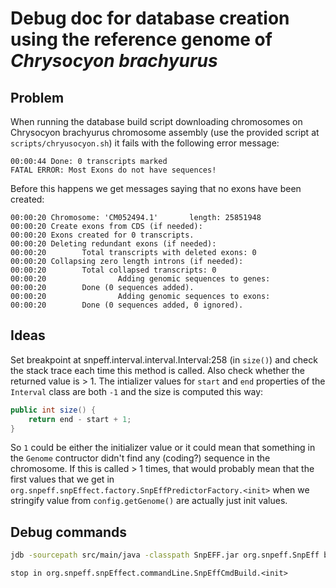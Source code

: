 # Debug doc for database creation using the reference genome of _Chrysocyon brachyurus_

## Problem
When running the database build script downloading chromosomes on Chrysocyon brachyurus chromosome assembly
(use the provided script at `scripts/chryusocyon.sh`) it fails with the following error message:

```
00:00:44 Done: 0 transcripts marked
FATAL ERROR: Most Exons do not have sequences!
```

Before this happens we get messages saying that no exons have been created:

```
00:00:20 Chromosome: 'CM052494.1'       length: 25851948
00:00:20 Create exons from CDS (if needed):
00:00:20 Exons created for 0 transcripts.
00:00:20 Deleting redundant exons (if needed):
00:00:20        Total transcripts with deleted exons: 0
00:00:20 Collapsing zero length introns (if needed):
00:00:20        Total collapsed transcripts: 0
00:00:20                Adding genomic sequences to genes:
00:00:20        Done (0 sequences added).
00:00:20                Adding genomic sequences to exons:
00:00:20        Done (0 sequences added, 0 ignored).
```

## Ideas
Set breakpoint at snpeff.interval.interval.Interval:258 (in `size()`) and check the stack
trace each time this method is called. Also check whether the returned value is > 1.
The intializer values for `start` and `end` properties of the `Interval` class
are both `-1` and the size is computed this way:

```java
public int size() {
    return end - start + 1;
}
```

So `1` could be either the initializer value or it could mean that something in the `Genome`
contructor didn't find any (coding?) sequence in the chromosome.
If this is called > 1 times, that would probably mean that the first values that we get
in `org.snpeff.snpEffect.factory.SnpEffPredictorFactory.<init>` when we stringify value
from `config.getGenome()` are actually just init values.

## Debug commands
```bash
jdb -sourcepath src/main/java -classpath SnpEFF.jar org.snpeff.SnpEff build -genbank -v GCA_028533335
```

```
stop in org.snpeff.snpEffect.commandLine.SnpEffCmdBuild.<init>
```
